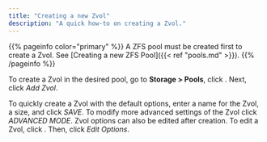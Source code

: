 ```yaml
---
title: "Creating a new Zvol"
description: "A quick how-to on creating a Zvol."
---
```


{{% pageinfo color="primary" %}}
A ZFS pool must be created first to create a Zvol. See
[Creating a new ZFS Pool]({{< ref "pools.md" >}}).
{{% /pageinfo %}}

To create a Zvol in the desired pool, go to **Storage > Pools**, click
<i class="fas fa-ellipsis-v"></i>. Next, click *Add Zvol*.

To quickly create a Zvol with the default options, enter a name for the
Zvol, a size, and click *SAVE*. To modify more advanced settings of the Zvol
click *ADVANCED MODE*. Zvol options can also be edited after creation. To edit a
Zvol, click <i class="fas fa-ellipsis-v"></i>. Then, click *Edit Options*.